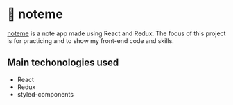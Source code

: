 # 📒 noteme 
[noteme](https://thales-fukuda.github.io/noteme) is a note app made using React and Redux. The focus of this project is for practicing and to show my front-end code and skills.

## Main techonologies used
- React
- Redux
- styled-components



